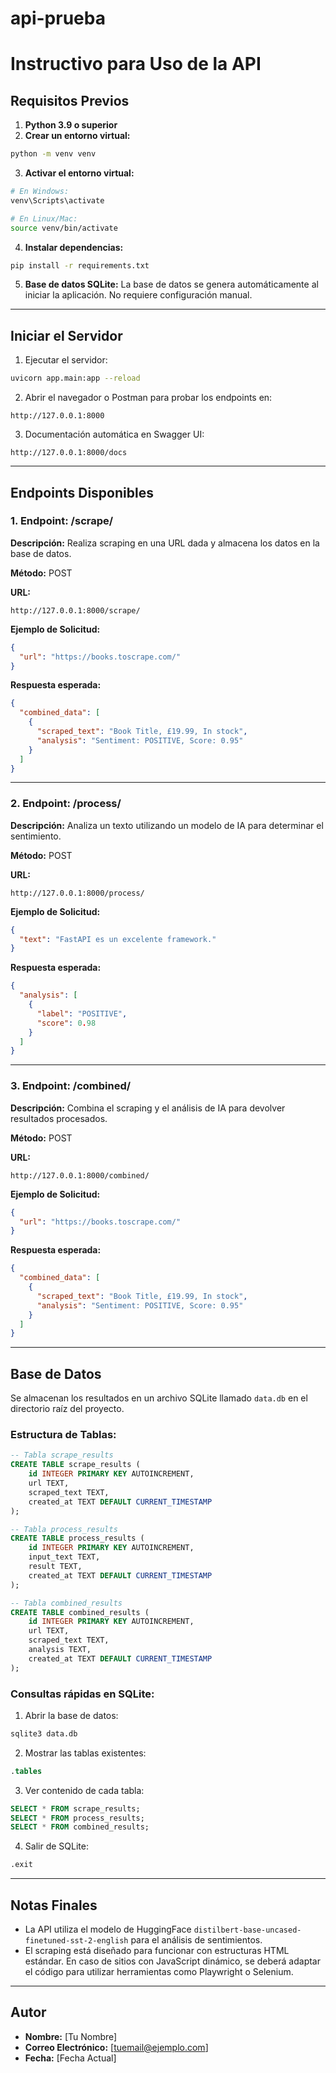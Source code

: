 # api-prueba

# Instructivo para Uso de la API

## **Requisitos Previos**
1. **Python 3.9 o superior**
2. **Crear un entorno virtual:**
```bash
python -m venv venv
```

3. **Activar el entorno virtual:**
```bash
# En Windows:
venv\Scripts\activate

# En Linux/Mac:
source venv/bin/activate
```

4. **Instalar dependencias:**
```bash
pip install -r requirements.txt
```

5. **Base de datos SQLite:**
La base de datos se genera automáticamente al iniciar la aplicación. No requiere configuración manual.

---

## **Iniciar el Servidor**

1. Ejecutar el servidor:
```bash
uvicorn app.main:app --reload
```

2. Abrir el navegador o Postman para probar los endpoints en:
```
http://127.0.0.1:8000
```

3. Documentación automática en Swagger UI:
```
http://127.0.0.1:8000/docs
```

---

## **Endpoints Disponibles**

### **1. Endpoint: /scrape/**
**Descripción:** Realiza scraping en una URL dada y almacena los datos en la base de datos.

**Método:** POST

**URL:**
```
http://127.0.0.1:8000/scrape/
```

**Ejemplo de Solicitud:**
```json
{
  "url": "https://books.toscrape.com/"
}
```

**Respuesta esperada:**
```json
{
  "combined_data": [
    {
      "scraped_text": "Book Title, £19.99, In stock",
      "analysis": "Sentiment: POSITIVE, Score: 0.95"
    }
  ]
}
```

---

### **2. Endpoint: /process/**
**Descripción:** Analiza un texto utilizando un modelo de IA para determinar el sentimiento.

**Método:** POST

**URL:**
```
http://127.0.0.1:8000/process/
```

**Ejemplo de Solicitud:**
```json
{
  "text": "FastAPI es un excelente framework."
}
```

**Respuesta esperada:**
```json
{
  "analysis": [
    {
      "label": "POSITIVE",
      "score": 0.98
    }
  ]
}
```

---

### **3. Endpoint: /combined/**
**Descripción:** Combina el scraping y el análisis de IA para devolver resultados procesados.

**Método:** POST

**URL:**
```
http://127.0.0.1:8000/combined/
```

**Ejemplo de Solicitud:**
```json
{
  "url": "https://books.toscrape.com/"
}
```

**Respuesta esperada:**
```json
{
  "combined_data": [
    {
      "scraped_text": "Book Title, £19.99, In stock",
      "analysis": "Sentiment: POSITIVE, Score: 0.95"
    }
  ]
}
```

---

## **Base de Datos**
Se almacenan los resultados en un archivo SQLite llamado `data.db` en el directorio raíz del proyecto.

### **Estructura de Tablas:**
```sql
-- Tabla scrape_results
CREATE TABLE scrape_results (
    id INTEGER PRIMARY KEY AUTOINCREMENT,
    url TEXT,
    scraped_text TEXT,
    created_at TEXT DEFAULT CURRENT_TIMESTAMP
);

-- Tabla process_results
CREATE TABLE process_results (
    id INTEGER PRIMARY KEY AUTOINCREMENT,
    input_text TEXT,
    result TEXT,
    created_at TEXT DEFAULT CURRENT_TIMESTAMP
);

-- Tabla combined_results
CREATE TABLE combined_results (
    id INTEGER PRIMARY KEY AUTOINCREMENT,
    url TEXT,
    scraped_text TEXT,
    analysis TEXT,
    created_at TEXT DEFAULT CURRENT_TIMESTAMP
);
```

### **Consultas rápidas en SQLite:**

1. Abrir la base de datos:
```bash
sqlite3 data.db
```

2. Mostrar las tablas existentes:
```sql
.tables
```

3. Ver contenido de cada tabla:
```sql
SELECT * FROM scrape_results;
SELECT * FROM process_results;
SELECT * FROM combined_results;
```

4. Salir de SQLite:
```bash
.exit
```

---

## **Notas Finales**
- La API utiliza el modelo de HuggingFace `distilbert-base-uncased-finetuned-sst-2-english` para el análisis de sentimientos.
- El scraping está diseñado para funcionar con estructuras HTML estándar. En caso de sitios con JavaScript dinámico, se deberá adaptar el código para utilizar herramientas como Playwright o Selenium.

---

## **Autor**
- **Nombre:** [Tu Nombre]
- **Correo Electrónico:** [tuemail@ejemplo.com]
- **Fecha:** [Fecha Actual]

